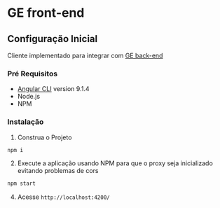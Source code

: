# GE front-end

<!-- Configuração Inicial -->
## Configuração Inicial

Cliente implementado para integrar com [GE back-end](https://github.com/EmersonSPereira/ge-backend) 

### Pré Requisitos

* [Angular CLI](https://github.com/angular/angular-cli) version 9.1.4
* Node.js
* NPM

### Instalação

1. Construa o Projeto
```sh
npm i
```
2. Execute a aplicação usando NPM para que o proxy seja inicializado evitando problemas de cors
```sh
npm start
```
4. Acesse `http://localhost:4200/`
